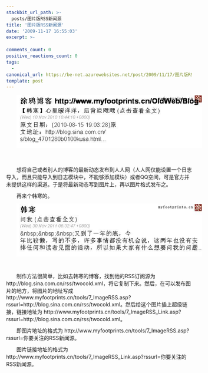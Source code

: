 ```yaml
---
stackbit_url_path: >-
  posts/图片版RSS新闻源
title: '图片版RSS新闻源'
date: '2009-11-17 16:55:03'
excerpt: >-
  
comments_count: 0
positive_reactions_count: 0
tags: 
  - 
canonical_url: https://be-net.azurewebsites.net/post/2009/11/17/图片版RSS新闻源
template: post
---
```

<div style="text-indent: 2em;"><p><a target="_blank" href="http://www.myfootprints.cn/tools/7_ImageRSS_Link.asp?rssurl=http://www.myfootprints.cn/blog/rss.xml"><img alt="涂鸦博客最新动态" src="https://raw.githubusercontent.com/Jeff-Tian/blogengine.net/master/Source/BlogEngine/BlogEngine.NET/App_Data/files/image_408.png"></a></p><p>&nbsp;</p><p style="margin-top: 0px; margin-right: 0px; margin-bottom: 0.8em; margin-left: 0px; padding-top: 0px; padding-right: 0px; padding-bottom: 0px; padding-left: 0px; ">想将自己或者别人的博客的最新动态发布到人人网（人人网仅能设置一个日志导入，而且只能导入到日志模块中，不能够添加模块）或者QQ空间，可是官方并未提供这样的渠道。于是将最新动态写到图片上，再以图片格式发布之。</p><p style="margin-top: 0px; margin-right: 0px; margin-bottom: 0.8em; margin-left: 0px; padding-top: 0px; padding-right: 0px; padding-bottom: 0px; padding-left: 0px; ">再来个韩寒的。</p><p style="margin-top: 0px; margin-right: 0px; margin-bottom: 0.8em; margin-left: 0px; padding-top: 0px; padding-right: 0px; padding-bottom: 0px; padding-left: 0px; "><a target="_blank" href="http://www.myfootprints.cn/tools/7_ImageRSS_Link.asp?rssurl=http://blog.sina.com.cn/rss/twocold.xml"><img alt="韩寒博客最新动态" src="https://raw.githubusercontent.com/Jeff-Tian/blogengine.net/master/Source/BlogEngine/BlogEngine.NET/App_Data/files/image_409.png"></a></p><p style="margin-top: 0px; margin-right: 0px; margin-bottom: 0.8em; margin-left: 0px; padding-top: 0px; padding-right: 0px; padding-bottom: 0px; padding-left: 0px; ">&nbsp;</p><p style="margin-top: 0px; margin-right: 0px; margin-bottom: 0.8em; margin-left: 0px; padding-top: 0px; padding-right: 0px; padding-bottom: 0px; padding-left: 0px; ">制作方法很简单，比如去韩寒的博客，找到他的RSS订阅源为http://blog.sina.com.cn/rss/twocold.xml，将它复制下来。然后，在可以发布图片的地方，将图片的地址写成 http://www.myfootprints.cn/tools/7_ImageRSS.asp?rssurl=http://blog.sina.com.cn/rss/twocold.xml。然后给这个图片插上超级链接，链接地址为 http://www.myfootprints.cn/tools/7_ImageRSS_Link.asp?rssurl=http://blog.sina.com.cn/rss/twocold.xml。</p><p style="margin-top: 0px; margin-right: 0px; margin-bottom: 0.8em; margin-left: 0px; padding-top: 0px; padding-right: 0px; padding-bottom: 0px; padding-left: 0px; ">即图片地址的格式为 http://www.myfootprints.cn/tools/7_ImageRSS.asp?rssurl=你要关注的RSS新闻源。</p><p style="margin-top: 0px; margin-right: 0px; margin-bottom: 0.8em; margin-left: 0px; padding-top: 0px; padding-right: 0px; padding-bottom: 0px; padding-left: 0px; ">图片链接地址的格式为 http://www.myfootprints.cn/tools/7_ImageRSS_Link.asp?rssurl=你要关注的RSS新闻源。</p><p>&nbsp;</p><p>&nbsp;</p></div>